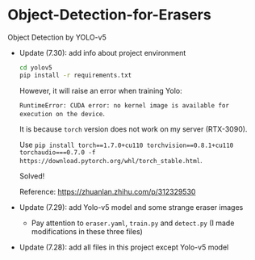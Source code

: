 # Object-Detection-for-Erasers
Object Detection by YOLO-v5
- Update (7.30): add info about project environment 

  ```bash
  cd yolov5
  pip install -r requirements.txt
  ```

  However, it will raise an error when training Yolo:

  `RuntimeError: CUDA error: no kernel image is available for execution on the device`.

  It is because `torch` version does not work on my server (RTX-3090).

  Use `pip install torch==1.7.0+cu110 torchvision==0.8.1+cu110 torchaudio===0.7.0 -f https://download.pytorch.org/whl/torch_stable.html`.

  Solved!

  Reference: https://zhuanlan.zhihu.com/p/312329530

- Update (7.29): add Yolo-v5 model and some strange eraser images
  - Pay attention to `eraser.yaml`, `train.py` and `detect.py` (I made modifications in these three files)
  
- Update (7.28): add all files in this project except Yolo-v5 model